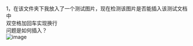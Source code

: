 1，在该文件夹下我放入了一个测试图片，现在检测该图片是否能插入该测试文档中  
双空格加回车实现换行  
问题是如何插入？  
![image](https://img-blog.csdn.net/20170320150046235?watermark/2/text/aHR0cDovL2Jsb2cuY3Nkbi5uZXQvdTAxMjIzMDA1NQ==/font/5a6L5L2T/fontsize/400/fill/I0JBQkFCMA==/dissolve/70/gravity/SouthEast)


